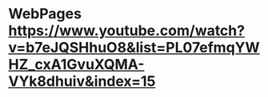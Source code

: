 # WebPages https://www.youtube.com/watch?v=b7eJQSHhuO8&list=PL07efmqYWHZ_cxA1GvuXQMA-VYk8dhuiv&index=15
